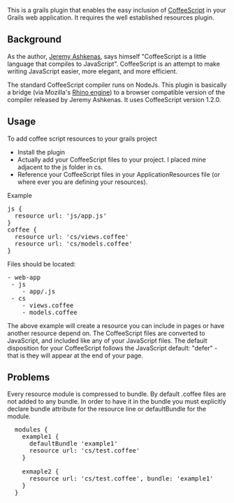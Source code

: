 This is a grails plugin that enables the easy inclusion of [CoffeeScript](https://github.com/jashkenas/coffee-script) in your Grails web application. 
It requires the well established resources plugin.

## Background
As the author, [Jeremy Ashkenas](https://github.com/jashkenas), says himself "CoffeeScript is a little language that compiles to JavaScript". CoffeeScript is an attempt to make writing JavaScript easier, more elegant, and more efficient. 
 
The standard CoffeeScript compiler runs on NodeJs. This plugin is basically a bridge (via Mozilla's [Rhino engine](https://github.com/mozilla/rhino)) to a browser compatible version of the compiler released by Jeremy Ashkenas. It uses CoffeeScript version 1.2.0.

## Usage
To add coffee script resources to your grails project

* Install the plugin
* Actually add your CoffeeScript files to your project. I placed mine adjacent to the js folder in cs.
* Reference your CoffeeScript files in your ApplicationResources file (or where ever you are defining your resources).

Example
<pre>
js {
  resource url: 'js/app.js'
}
coffee {
  resource url: 'cs/views.coffee'
  resource url: 'cs/models.coffee'
}
</pre>

Files should be located:
<pre>
- web-app
 - js
    - app/.js
 - cs
    - views.coffee
    - models.coffee
</pre>

The above example will create a resource you can include in pages or have another resource depend on. The CoffeeScript files are converted
to JavaScript, and included like any of your JavaScript files. The default disposition for your CoffeeScript follows the JavaScript default: "defer" -  that is they will appear at the end of your page.

## Problems
Every resource module is compressed to bundle. By default .coffee files are not added to any bundle. In order to have it in the bundle you must explicitly declare bundle attribute for the resource line or defaultBundle for the module.
<pre>
  modules {
    example1 {
      defaultBundle 'example1'
      resource url: 'cs/test.coffee'
    }

    exmaple2 {
      resource url: 'cs/test.coffee', bundle: 'example1'
    }
  }
</pre>
